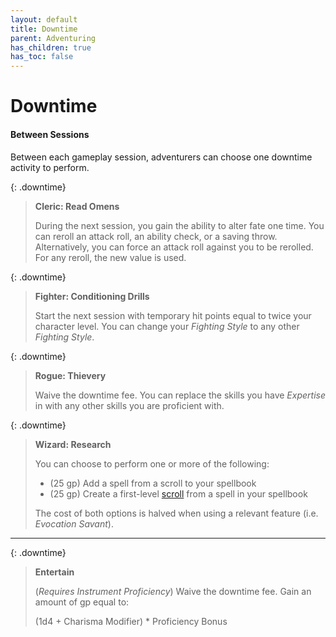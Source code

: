 ```yaml
---
layout: default
title: Downtime
parent: Adventuring
has_children: true
has_toc: false
---
```


# Downtime

#### Between Sessions

Between each gameplay session, adventurers can choose one downtime activity to perform.

{: .downtime}
> **Cleric: Read Omens**
> 
> During the next session, you gain the ability to alter fate one time. You can reroll an attack roll, an ability check, or a saving throw. Alternatively, you can force an attack roll against you to be rerolled. For any reroll, the new value is used.

{: .downtime}
> **Fighter: Conditioning Drills**
> 
> Start the next session with temporary hit points equal to twice your character level. You can change your *Fighting Style* to any other *Fighting Style*.

{: .downtime}
> **Rogue: Thievery**
> 
> Waive the downtime fee. You can replace the skills you have *Expertise* in with any other skills you are proficient with.

{: .downtime}
> **Wizard: Research**
> 
> You can choose to perform one or more of the following:
> 
> * (25 gp) Add a spell from a scroll to your spellbook
> * (25 gp) Create a first-level [scroll](../../gear/scrolls) from a spell in your spellbook
>
> The cost of both options is halved when using a relevant feature (i.e. _Evocation Savant_).

---

{: .downtime}
> **Entertain**
>
> (_Requires Instrument Proficiency_) Waive the downtime fee. Gain an amount of gp equal to:
>
> (1d4 + Charisma Modifier) * Proficiency Bonus

